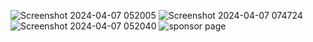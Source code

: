 ![Screenshot 2024-04-07 052005](https://github.com/notArkade/FestMent/assets/83997727/a0a6b965-d540-4000-b26b-d96197675912)
![Screenshot 2024-04-07 074724](https://github.com/notArkade/FestMent/assets/83997727/dff529ca-4870-499f-b176-d63644ab4fc0)
![Screenshot 2024-04-07 052040](https://github.com/notArkade/FestMent/assets/83997727/5982e8d9-1a9f-4048-bc9e-afc50b1f8552)
![sponsor page](https://github.com/notArkade/FestMent/assets/83997727/ff55f612-9a7f-48df-a362-715f251d2833)
